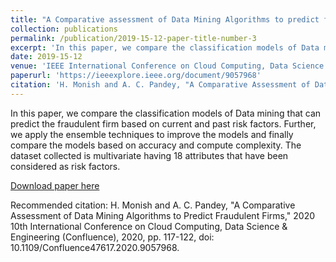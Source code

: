 ```yaml
---
title: "A Comparative assessment of Data Mining Algorithms to predict fraudulent firms"
collection: publications
permalink: /publication/2019-15-12-paper-title-number-3
excerpt: 'In this paper, we compare the classification models of Data mining that can predict the fraudulent firm based on current and past risk factors. Further, we apply the ensemble techniques to improve the models and finally compare the models based on accuracy and compute complexity. The dataset collected is multivariate having 18 attributes that have been considered as risk factors.'
date: 2019-15-12
venue: 'IEEE International Conference on Cloud Computing, Data Science & Engineering(Confluence)'
paperurl: 'https://ieeexplore.ieee.org/document/9057968'
citation: 'H. Monish and A. C. Pandey, "A Comparative Assessment of Data Mining Algorithms to Predict Fraudulent Firms," 2020 10th International Conference on Cloud Computing, Data Science & Engineering (Confluence), 2020, pp. 117-122, doi: 10.1109/Confluence47617.2020.9057968.'
---
```

In this paper, we compare the classification models of Data mining that can predict the fraudulent firm based on current and past risk factors. Further, we apply the ensemble techniques to improve the models and finally compare the models based on accuracy and compute complexity. The dataset collected is multivariate having 18 attributes that have been considered as risk factors.

[Download paper here](https://ieeexplore.ieee.org/document/9057968)

Recommended citation: H. Monish and A. C. Pandey, "A Comparative Assessment of Data Mining Algorithms to Predict Fraudulent Firms," 2020 10th International Conference on Cloud Computing, Data Science & Engineering (Confluence), 2020, pp. 117-122, doi: 10.1109/Confluence47617.2020.9057968. &nbsp;